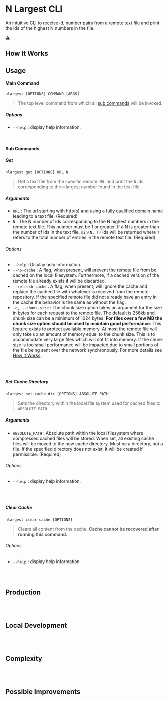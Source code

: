 # N Largest CLI

An intuitive CLI to receive id, number pairs from a remote text file and print the ids of the highest N numbers in
the file.

:warning:

## How It Works


## Usage

#### Main Command 
```
nlargest [OPTIONS] COMMAND [ARGS]
```
> The top level command from which all [sub commands](#sub-commands) will be invoked.
##### Options

* ```--help``` : display help information.

<br />

#### Sub Commands

##### Get
```
nlargest get [OPTIONS] URL N
```
> Get a text file from the specific remote ```URL``` and print the ```N``` ids corresponding to the ```N``` largest
 number found in the text file.

##### Arguments
* ```URL``` : The url starting with http(s) and using a fully qualified domain name leading to a text file. (Required)
* ```N``` : The N number of ids corresponding to the N highest numbers in the remote text file. This number
must be 1 or greater. If a N is greater than the number of ids in the text file, ```min(N, T)``` ids will be returned
where ```T``` refers to the total number of entries in the remote text file. (Required) 
###### Options
* ```--help``` : Display help information.
* ```--no-cache``` : A flag, when present, will prevent the remote file from be cached on the local filesystem.
 Furthermore, if a cached version of the remote file already exists it will be discarded.
* ```--refresh-cache``` : A flag, when present, will ignore the cache and replace the cached file with whatever is
 received from the remote repository. If the specified remote file did not already have an entry in the cache the
  behavior is the same as without the flag.
* ```-c, --chunk-size``` : The chunk size option takes an argument for the size in bytes for each request to the remote
 file. The default is 256kb and chunk size can be a minimum of 1024 bytes. <b>For files over a few MB the chunk size
  option should be used to maintain good performance.</b> This feature exists to protect available memory. At most the
   remote file will only take up an amount of memory equal to the chunk size. This is to accommodate very large files
    which will not fit into memory. If the chunk size is too small performance will be impacted due to small 
    portions of the file being sent over the network synchronously. For more details see [How it Works](#how-it-works).

<br />
<br />

##### Set Cache Directory
```
nlargest set-cache-dir [OPTIONS] ABSOLUTE_PATH
```
> Sets the directory within the local file system used for cached files to ```ABSOLUTE_PATH```.

##### Arguments
* ```ABSOLUTE_PATH``` : Absolute path within the local filesystem where compressed cached files will be
 stored. When set, all existing cache files will be moved to the new cache directory. Must be a directory, not a file.
 If the specified directory does not exist, it will be created if permissible. (Required) 
###### Options
* ```--help``` : display help information.

<br />
<br />

##### Clear Cache
```
nlargest clear-cache [OPTIONS]
```
> Clears all content from the cache. <b>Cache cannot be recovered after running this command.</b>

###### Options
* ```--help``` : display help information.

<br />
<br />

## Production

<br />
<br />

## Local Development

<br />
<br />

## Complexity


<br />
<br />

## Possible Improvements